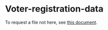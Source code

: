 # Voter-registration-data

To request a file not here, see [this document](https://www.eac.gov/sites/default/files/voters/Available_Voter_File_Information.pdf).
